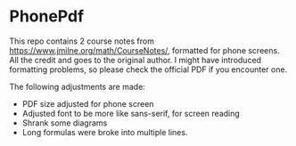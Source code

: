 # PhonePdf

This repo contains 2 course notes from
https://www.jmilne.org/math/CourseNotes/, formatted for phone screens.
All the credit and goes to the original author. I might have
introduced formatting problems, so please check the official PDF if
you encounter one.

The following adjustments are made:

- PDF size adjusted for phone screen
- Adjusted font to be more like sans-serif, for screen reading
- Shrank some diagrams
- Long formulas were broke into multiple lines.
